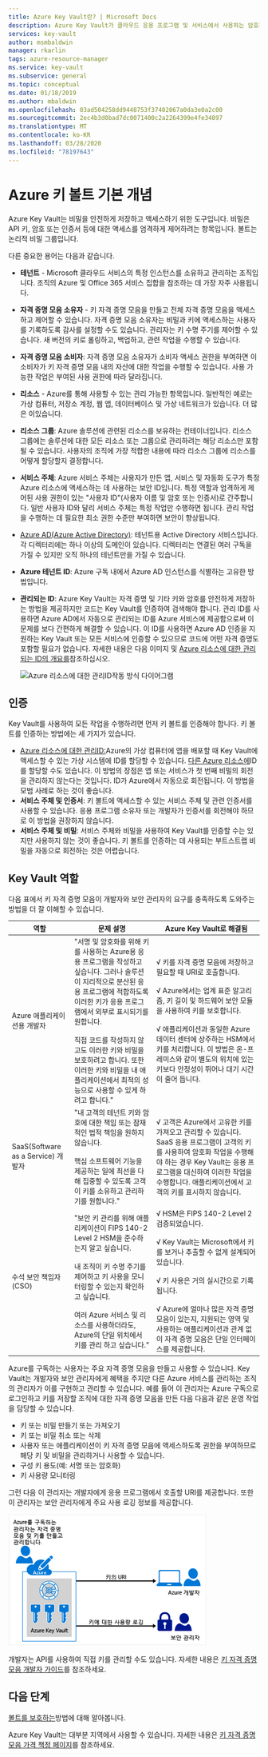 ```yaml
---
title: Azure Key Vault란? | Microsoft Docs
description: Azure Key Vault가 클라우드 응용 프로그램 및 서비스에서 사용하는 암호화 키와 비밀을 보호하는 방법을 알아봅니다.
services: key-vault
author: msmbaldwin
manager: rkarlin
tags: azure-resource-manager
ms.service: key-vault
ms.subservice: general
ms.topic: conceptual
ms.date: 01/18/2019
ms.author: mbaldwin
ms.openlocfilehash: 03ad504258dd9448753f37402067a0da3e0a2c00
ms.sourcegitcommit: 2ec4b3d0bad7dc0071400c2a2264399e4fe34897
ms.translationtype: MT
ms.contentlocale: ko-KR
ms.lasthandoff: 03/28/2020
ms.locfileid: "78197643"
---
```

# <a name="azure-key-vault-basic-concepts"></a>Azure 키 볼트 기본 개념

Azure Key Vault는 비밀을 안전하게 저장하고 액세스하기 위한 도구입니다. 비밀은 API 키, 암호 또는 인증서 등에 대한 액세스를 엄격하게 제어하려는 항목입니다. 볼트는 논리적 비밀 그룹입니다.

다른 중요한 용어는 다음과 같습니다.

- **테넌트** - Microsoft 클라우드 서비스의 특정 인스턴스를 소유하고 관리하는 조직입니다. 조직의 Azure 및 Office 365 서비스 집합을 참조하는 데 가장 자주 사용됩니다.

- **자격 증명 모음 소유자** - 키 자격 증명 모음을 만들고 전체 자격 증명 모음을 액세스하고 제어할 수 있습니다. 자격 증명 모음 소유자는 비밀과 키에 액세스하는 사용자를 기록하도록 감사를 설정할 수도 있습니다. 관리자는 키 수명 주기를 제어할 수 있습니다. 새 버전의 키로 롤링하고, 백업하고, 관련 작업을 수행할 수 있습니다.

- **자격 증명 모음 소비자**: 자격 증명 모음 소유자가 소비자 액세스 권한을 부여하면 이 소비자가 키 자격 증명 모음 내의 자산에 대한 작업을 수행할 수 있습니다. 사용 가능한 작업은 부여된 사용 권한에 따라 달라집니다.

- **리소스** - Azure를 통해 사용할 수 있는 관리 가능한 항목입니다. 일반적인 예로는 가상 컴퓨터, 저장소 계정, 웹 앱, 데이터베이스 및 가상 네트워크가 있습니다. 더 많은 이있습니다.

- **리소스 그룹**: Azure 솔루션에 관련된 리소스를 보유하는 컨테이너입니다. 리소스 그룹에는 솔루션에 대한 모든 리소스 또는 그룹으로 관리하려는 해당 리소스만 포함될 수 있습니다. 사용자의 조직에 가장 적합한 내용에 따라 리소스 그룹에 리소스를 어떻게 할당할지 결정합니다.

- **서비스 주체**: Azure 서비스 주체는 사용자가 만든 앱, 서비스 및 자동화 도구가 특정 Azure 리소스에 액세스하는 데 사용하는 보안 ID입니다. 특정 역할과 엄격하게 제어된 사용 권한이 있는 "사용자 ID"(사용자 이름 및 암호 또는 인증서)로 간주합니다. 일반 사용자 ID와 달리 서비스 주체는 특정 작업만 수행하면 됩니다. 관리 작업을 수행하는 데 필요한 최소 권한 수준만 부여하면 보안이 향상됩니다.

- [Azure AD(Azure Active Directory)](../active-directory/active-directory-whatis.md): 테넌트용 Active Directory 서비스입니다. 각 디렉터리에는 하나 이상의 도메인이 있습니다. 디렉터리는 연결된 여러 구독을 가질 수 있지만 오직 하나의 테넌트만을 가질 수 있습니다.

- **Azure 테넌트 ID**: Azure 구독 내에서 Azure AD 인스턴스를 식별하는 고유한 방법입니다.

- **관리되는 ID**: Azure Key Vault는 자격 증명 및 기타 키와 암호를 안전하게 저장하는 방법을 제공하지만 코드는 Key Vault를 인증하여 검색해야 합니다. 관리 ID를 사용하면 Azure AD에서 자동으로 관리되는 ID를 Azure 서비스에 제공함으로써 이 문제를 보다 간편하게 해결할 수 있습니다. 이 ID를 사용하면 Azure AD 인증을 지원하는 Key Vault 또는 모든 서비스에 인증할 수 있으므로 코드에 어떤 자격 증명도 포함할 필요가 없습니다. 자세한 내용은 다음 이미지 및 [Azure 리소스에 대한 관리되는 ID의 개요를](../active-directory/managed-identities-azure-resources/overview.md)참조하십시오.

    ![Azure 리소스에 대한 관리ID작동 방식 다이어그램](./media/key-vault-whatis/msi.png)

## <a name="authentication"></a>인증
Key Vault를 사용하여 모든 작업을 수행하려면 먼저 키 볼트를 인증해야 합니다. 키 볼트를 인증하는 방법에는 세 가지가 있습니다.

- [Azure 리소스에 대한 관리ID:](../active-directory/managed-identities-azure-resources/overview.md)Azure의 가상 컴퓨터에 앱을 배포할 때 Key Vault에 액세스할 수 있는 가상 시스템에 ID를 할당할 수 있습니다. [다른 Azure 리소스에](../active-directory/managed-identities-azure-resources/overview.md)ID를 할당할 수도 있습니다. 이 방법의 장점은 앱 또는 서비스가 첫 번째 비밀의 회전을 관리하지 않는다는 것입니다. ID가 Azure에서 자동으로 회전됩니다. 이 방법을 모범 사례로 하는 것이 좋습니다. 
- **서비스 주체 및 인증서**: 키 볼트에 액세스할 수 있는 서비스 주체 및 관련 인증서를 사용할 수 있습니다. 응용 프로그램 소유자 또는 개발자가 인증서를 회전해야 하므로 이 방법을 권장하지 않습니다.
- **서비스 주체 및 비밀**: 서비스 주체와 비밀을 사용하여 Key Vault를 인증할 수는 있지만 사용하지 않는 것이 좋습니다. 키 볼트를 인증하는 데 사용되는 부트스트랩 비밀을 자동으로 회전하는 것은 어렵습니다.


## <a name="key-vault-roles"></a>Key Vault 역할

다음 표에서 키 자격 증명 모음이 개발자와 보안 관리자의 요구를 충족하도록 도와주는 방법을 더 잘 이해할 수 있습니다.

| 역할 | 문제 설명 | Azure Key Vault로 해결됨 |
| --- | --- | --- |
| Azure 애플리케이션용 개발자 |"서명 및 암호화를 위해 키를 사용하는 Azure용 응용 프로그램을 작성하고 싶습니다. 그러나 솔루션이 지리적으로 분산된 응용 프로그램에 적합하도록 이러한 키가 응용 프로그램에서 외부로 표시되기를 원합니다. <br/><br/>직접 코드를 작성하지 않고도 이러한 키와 비밀을 보호하려고 합니다. 또한 이러한 키와 비밀을 내 애플리케이션에서 최적의 성능으로 사용할 수 있게 하려고 합니다." |√ 키를 자격 증명 모음에 저장하고 필요할 때 URI로 호출합니다.<br/><br/> √ Azure에서는 업계 표준 알고리즘, 키 길이 및 하드웨어 보안 모듈을 사용하여 키를 보호합니다.<br/><br/> √ 애플리케이션과 동일한 Azure 데이터 센터에 상주하는 HSM에서 키를 처리합니다. 이 방법은 온-프레미스와 같이 별도의 위치에 있는 키보다 안정성이 뛰어나 대기 시간이 줄어 듭니다. |
| SaaS(Software as a Service) 개발자 |"내 고객의 테넌트 키와 암호에 대한 책임 또는 잠재적인 법적 책임을 원하지 않습니다. <br/><br/>핵심 소프트웨어 기능을 제공하는 일에 최선을 다해 집중할 수 있도록 고객이 키를 소유하고 관리하기를 원합니다." |√ 고객은 Azure에서 고유한 키를 가져오고 관리할 수 있습니다. SaaS 응용 프로그램이 고객의 키를 사용하여 암호화 작업을 수행해야 하는 경우 Key Vault는 응용 프로그램을 대신하여 이러한 작업을 수행합니다. 애플리케이션에서 고객의 키를 표시하지 않습니다. |
| 수석 보안 책임자(CSO) |"보안 키 관리를 위해 애플리케이션이 FIPS 140-2 Level 2 HSM을 준수하는지 알고 싶습니다. <br/><br/>내 조직이 키 수명 주기를 제어하고 키 사용을 모니터링할 수 있는지 확인하고 싶습니다. <br/><br/>여러 Azure 서비스 및 리소스를 사용하더라도, Azure의 단일 위치에서 키를 관리 하고 싶습니다." |√ HSM은 FIPS 140-2 Level 2 검증되었습니다.<br/><br/>√ Key Vault는 Microsoft에서 키를 보거나 추출할 수 없게 설계되어 있습니다.<br/><br/>√ 키 사용은 거의 실시간으로 기록됩니다.<br/><br/>√ Azure에 얼마나 많은 자격 증명 모음이 있는지, 지원되는 영역 및 사용하는 애플리케이션과 관계 없이 자격 증명 모음은 단일 인터페이스를 제공합니다. |

Azure를 구독하는 사용자는 주요 자격 증명 모음을 만들고 사용할 수 있습니다. Key Vault는 개발자와 보안 관리자에게 혜택을 주지만 다른 Azure 서비스를 관리하는 조직의 관리자가 이를 구현하고 관리할 수 있습니다. 예를 들어 이 관리자는 Azure 구독으로 로그인하고 키를 저장할 조직에 대한 자격 증명 모음을 만든 다음 다음과 같은 운영 작업을 담당할 수 있습니다.

- 키 또는 비밀 만들기 또는 가져오기
- 키 또는 비밀 취소 또는 삭제
- 사용자 또는 애플리케이션이 키 자격 증명 모음에 액세스하도록 권한을 부여하므로 해당 키 및 비밀을 관리하거나 사용할 수 있습니다.
- 구성 키 용도(예: 서명 또는 암호화)
- 키 사용량 모니터링

그런 다음 이 관리자는 개발자에게 응용 프로그램에서 호출할 URI를 제공합니다. 또한 이 관리자는 보안 관리자에게 주요 사용 로깅 정보를 제공합니다. 

![Azure Key Vault 작동 원리 개요][1]

개발자는 API를 사용하여 직접 키를 관리할 수도 있습니다. 자세한 내용은 [키 자격 증명 모음 개발자 가이드](key-vault-developers-guide.md)를 참조하세요.

## <a name="next-steps"></a>다음 단계

[볼트를 보호하는](key-vault-secure-your-key-vault.md)방법에 대해 알아봅니다.

<!--Image references-->
[1]: ./media/key-vault-whatis/AzureKeyVault_overview.png
Azure Key Vault는 대부분 지역에서 사용할 수 있습니다. 자세한 내용은 [키 자격 증명 모음 가격 책정 페이지](https://azure.microsoft.com/pricing/details/key-vault/)를 참조하세요.
